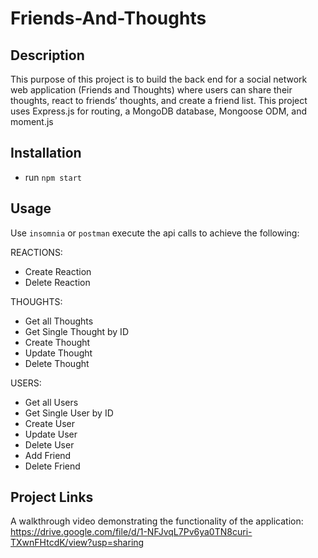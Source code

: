 # Friends-And-Thoughts

## Description

This purpose of this project is to build the back end for a social network web application (Friends and Thoughts) where users can share their thoughts, react to friends’ thoughts, and create a friend list. This project uses Express.js for routing, a MongoDB database, Mongoose ODM, and moment.js

## Installation

- run `npm start`

## Usage

Use `insomnia` or `postman` execute the api calls to achieve the following:

REACTIONS:
- Create Reaction
- Delete Reaction

THOUGHTS:
- Get all Thoughts
- Get Single Thought by ID
- Create Thought
- Update Thought
- Delete Thought

USERS:
- Get all Users
- Get Single User by ID
- Create User
- Update User
- Delete User
- Add Friend
- Delete Friend

## Project Links

A walkthrough video demonstrating the functionality of the application: https://drive.google.com/file/d/1-NFJvqL7Pv6ya0TN8curi-TXwnFHtcdK/view?usp=sharing







